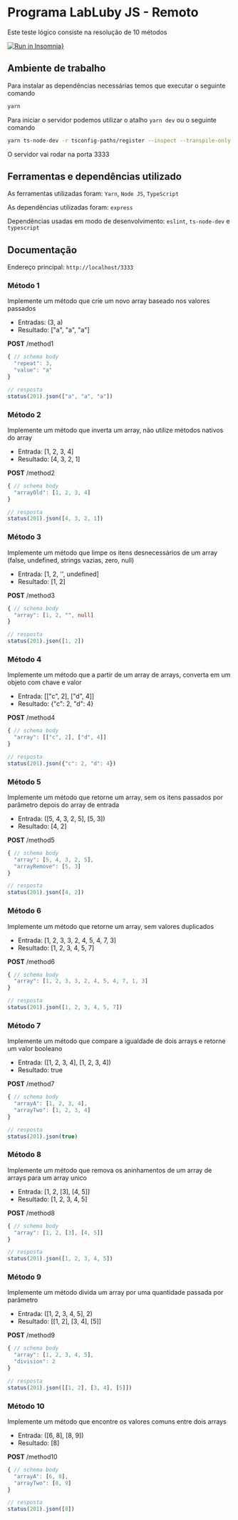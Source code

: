 # Programa LabLuby JS - Remoto
Este teste lógico consiste na resolução de 10 métodos

[![Run in Insomnia}](https://insomnia.rest/images/run.svg)](https://insomnia.rest/run/?label=LabLuby%20Teste%20L%C3%B3gico&uri=https%3A%2F%2Fraw.githubusercontent.com%2Fdeibsoncogo%2FLabLubyTesteLogico%2Fmaster%2Fsrc%2Fassets%2FInsomniaLabLubyTesteLogico%3Ftoken%3DAO7NLS47XAAJS3XXEA2HO5DBWP7LI)

## Ambiente de trabalho
Para instalar as dependências necessárias temos que executar o seguinte comando
```bash
yarn
```

Para iniciar o servidor podemos utilizar o atalho `yarn dev` ou o seguinte comando
```bash
yarn ts-node-dev -r tsconfig-paths/register --inspect --transpile-only --respawn --ignore-watch node_modules src/index.ts
```

O servidor vai rodar na porta 3333

## Ferramentas e dependências utilizado
As ferramentas utilizadas foram: `Yarn`, `Node JS`, `TypeScript`

As dependências utilizadas foram: `express`

Dependências usadas em modo de desenvolvimento: `eslint`, `ts-node-dev` e `typescript`

## Documentação
Endereço principal: `http://localhost/3333`

### Método 1
Implemente um método que crie um novo array baseado nos valores passados

  * Entradas: (3, a)
  * Resultado: ["a", "a", "a"]

**POST** /method1
```ts
{ // schema body
  "repeat": 3,
  "value": "a"
}

// resposta
status(201).json(["a", "a", "a"])
```

### Método 2
Implemente um método que inverta um array, não utilize métodos nativos do array

  * Entrada: [1, 2, 3, 4]
  * Resultado: [4, 3, 2, 1]

**POST** /method2
```ts
{ // schema body
  "arrayOld": [1, 2, 3, 4]
}

// resposta
status(201).json([4, 3, 2, 1])
```

### Método 3
Implemente um método que limpe os itens desnecessários de um array (false, undefined, strings vazias, zero, null)

  * Entrada: [1, 2, '', undefined]
  * Resultado: [1, 2]

**POST** /method3
```ts
{ // schema body
  "array": [1, 2, "", null]
}

// resposta
status(201).json([1, 2])
```

### Método 4
Implemente um método que a partir de um array de arrays, converta em um objeto com chave e valor

  * Entrada: [["c", 2], ["d", 4]]
  * Resultado: {"c": 2, "d": 4}

**POST** /method4
```ts
{ // schema body
  "array": [["c", 2], ["d", 4]]
}

// resposta
status(201).json({"c": 2, "d": 4})
```

### Método 5
Implemente um método que retorne um array, sem os itens passados por parâmetro depois do array de entrada

  * Entrada: ([5, 4, 3, 2, 5], [5, 3])
  * Resultado: [4, 2]

**POST** /method5
```ts
{ // schema body
  "array": [5, 4, 3, 2, 5],
  "arrayRemove": [5, 3]
}

// resposta
status(201).json([4, 2])
```

### Método 6
Implemente um método que retorne um array, sem valores duplicados

  * Entrada: [1, 2, 3, 3, 2, 4, 5, 4, 7, 3]
  * Resultado: [1, 2, 3, 4, 5, 7]

**POST** /method6
```ts
{ // schema body
  "array": [1, 2, 3, 3, 2, 4, 5, 4, 7, 1, 3]
}

// resposta
status(201).json([1, 2, 3, 4, 5, 7])
```

### Método 7
Implemente um método que compare a igualdade de dois arrays e retorne um valor booleano

  * Entrada: ([1, 2, 3, 4], [1, 2, 3, 4])
  * Resultado: true

**POST** /method7
```ts
{ // schema body
  "arrayA": [1, 2, 3, 4],
  "arrayTwo": [1, 2, 3, 4]
}

// resposta
status(201).json(true)
```

### Método 8
Implemente um método que remova os aninhamentos de um array de arrays para um array unico

  * Entrada: [1, 2, [3], [4, 5]]
  * Resultado: [1, 2, 3, 4, 5]

**POST** /method8
```ts
{ // schema body
  "array": [1, 2, [3], [4, 5]]
}

// resposta
status(201).json([1, 2, 3, 4, 5])
```

### Método 9
Implemente um método divida um array por uma quantidade passada por parâmetro

  * Entrada: ([1, 2, 3, 4, 5], 2)
  * Resultado: [[1, 2], [3, 4], [5]]

**POST** /method9
```ts
{ // schema body
  "array": [1, 2, 3, 4, 5],
  "division": 2
}

// resposta
status(201).json([[1, 2], [3, 4], [5]])
```

### Método 10
Implemente um método que encontre os valores comuns entre dois arrays

  * Entrada: ([6, 8], [8, 9])
  * Resultado: [8]

**POST** /method10
```ts
{ // schema body
  "arrayA": [6, 8],
  "arrayTwo": [8, 9]
}

// resposta
status(201).json([8])
```

